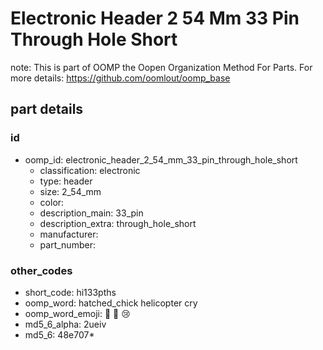 # Electronic Header 2 54 Mm 33 Pin Through Hole Short  

note: This is part of OOMP the Oopen Organization Method For Parts. For more details: https://github.com/oomlout/oomp_base

##  part details





### id
* oomp_id: electronic_header_2_54_mm_33_pin_through_hole_short
  * classification: electronic
  * type: header
  * size: 2_54_mm
  * color: 
  * description_main: 33_pin
  * description_extra: through_hole_short
  * manufacturer: 
  * part_number: 

### other_codes
* short_code: hi133pths
* oomp_word: hatched_chick helicopter cry
* oomp_word_emoji: :hatched_chick: :helicopter: :cry:
* md5_6_alpha: 2ueiv
* md5_6: 48e707* 